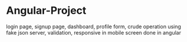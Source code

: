 # Angular-Project
login page, signup page, dashboard, profile form, crude operation using fake json server, validation, responsive in mobile screen done in angular 
